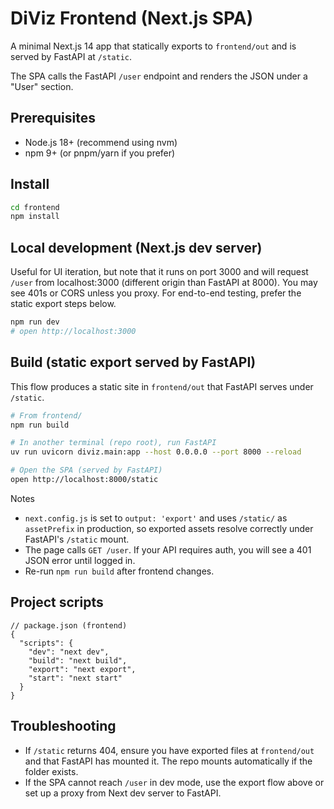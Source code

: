 # DiViz Frontend (Next.js SPA)

A minimal Next.js 14 app that statically exports to `frontend/out` and is served by FastAPI at `/static`.

The SPA calls the FastAPI `/user` endpoint and renders the JSON under a "User" section.

## Prerequisites
- Node.js 18+ (recommend using nvm)
- npm 9+ (or pnpm/yarn if you prefer)

## Install
```bash
cd frontend
npm install
```

## Local development (Next.js dev server)
Useful for UI iteration, but note that it runs on port 3000 and will request `/user` from localhost:3000 (different origin than FastAPI at 8000). You may see 401s or CORS unless you proxy. For end-to-end testing, prefer the static export steps below.

```bash
npm run dev
# open http://localhost:3000
```

## Build (static export served by FastAPI)
This flow produces a static site in `frontend/out` that FastAPI serves under `/static`.

```bash
# From frontend/
npm run build

# In another terminal (repo root), run FastAPI
uv run uvicorn diviz.main:app --host 0.0.0.0 --port 8000 --reload

# Open the SPA (served by FastAPI)
open http://localhost:8000/static
```

Notes
- `next.config.js` is set to `output: 'export'` and uses `/static/` as `assetPrefix` in production, so exported assets resolve correctly under FastAPI's `/static` mount.
- The page calls `GET /user`. If your API requires auth, you will see a 401 JSON error until logged in.
- Re-run `npm run build` after frontend changes.

## Project scripts
```jsonc
// package.json (frontend)
{
  "scripts": {
    "dev": "next dev",
    "build": "next build",
    "export": "next export",
    "start": "next start"
  }
}
```

## Troubleshooting
- If `/static` returns 404, ensure you have exported files at `frontend/out` and that FastAPI has mounted it. The repo mounts automatically if the folder exists.
- If the SPA cannot reach `/user` in dev mode, use the export flow above or set up a proxy from Next dev server to FastAPI.

